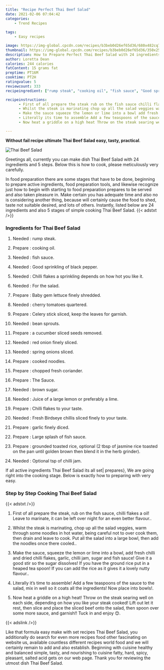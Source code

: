 ```yaml
---
title: "Recipe Perfect Thai Beef Salad"
date: 2021-02-06 07:04:42
categories:
    - Trend Recipes
    
tags:
    - Easy recipes

image: https://img-global.cpcdn.com/recipes/b3beb0d26ef65d36/680x482cq70/thai-beef-salad-recipe-main-photo.jpg
thumbnail: https://img-global.cpcdn.com/recipes/b3beb0d26ef65d36/350x250cq70/thai-beef-salad-recipe-main-photo.jpg
description: How to Prepare Perfect Thai Beef Salad with 24 ingredients and 5 stages of easy cooking.
author: Loretta Dean
calories: 244 calories
fatContent: 15 grams fat
preptime: PT16M
cooktime: PT2H
ratingvalue: 5
reviewcount: 333
recipeingredient: ["rump steak", "cooking oil", "fish sauce", "Good sprinkling of black pepper", "Chilli flakes a sprinkling depends on how hot you like it", "For the salad", "Baby gem lettuce finely shredded", "cherry tomatoes quartered", "Celery stick sliced keep the leaves for garnish", "bean sprouts", "a cucumber sliced seeds removed", "red onion finely sliced", "spring onions sliced", "cooked noodles", "chopped fresh coriander", "The Sauce", "brown sugar", "Juice of a large lemon or preferably a lime", "Chilli flakes to your taste", "Fresh Birdseye chillis sliced finely to your taste", "garlic finely diced", "Large splash of fish sauce", "grounded toasted rice optional 2 tbsp of jasmine rice toasted on the pan until golden brown then blend it in the herb grinder", "Optional tsp of chilli jam"]

recipeinstructions: 
      - First of all prepare the steak rub on the fish sauce chilli flakes a oil Leave to marinate it can be left over night for an even better flavour 
      - Whilst the steak is marinating chop up all the salad veggies warm through some noodles in hot water being careful not to over cook them then drain and leave to cook Put all the salad into a large bowl then add the noodles once there cooled 
      - Make the sauce squeeze the lemon or lime into a bowl add fresh chilli and dried chilli flakes garlic chilli jam sugar and fish sauce Give it a good stir so the sugar dissolves If you have the ground rice put in a heaped tea spoon If you can add the rice as it gives it a lovely nutty flavour 
      - Literally its time to assemble Add a few teaspoons of the sauce to the salad mix in well so it coats all the ingredients Now place into bowls 
      - Now heat a griddle on a high heat Throw on the steak searing well on each side depending on how you like your steak cooked Lift out let it rest then slice and place the sliced beef onto the salad then spoon over some more sauce and garnish Tuck in and enjoy 

---
```




**Without fail recipe ultimate Thai Beef Salad easy, tasty, practical**. 


![Thai Beef Salad](https://img-global.cpcdn.com/recipes/b3beb0d26ef65d36/680x482cq70/thai-beef-salad-recipe-main-photo.jpg "Thai Beef Salad")




Greetings all, currently you can make dish Thai Beef Salad with 24 ingredients and 5 steps. Below this is how to cook, please meticulously very carefully.

In food preparation there are some stages that have to be done, beginning to prepare active ingredients, food preparation tools, and likewise recognize just how to begin with starting to food preparation prepares to be served and also taken pleasure in. Make certain you has adequate time and also no is considering another thing, because will certainly cause the food to shed, taste not suitable desired, and lots of others. Instantly, listed below are 24 ingredients and also 5 stages of simple cooking Thai Beef Salad.
{{< adstxt />}}

### Ingredients for Thai Beef Salad


1. Needed  : rump steak.

1. Prepare  : cooking oil.

1. Needed  : fish sauce.

1. Needed  : Good sprinkling of black pepper.

1. Needed  : Chilli flakes a sprinkling depends on how hot you like it.

1. Needed  : For the salad.

1. Prepare  : Baby gem lettuce finely shredded.

1. Needed  : cherry tomatoes quartered.

1. Prepare  : Celery stick sliced, keep the leaves for garnish.

1. Needed  : bean sprouts.

1. Prepare  : a cucumber sliced seeds removed.

1. Needed  : red onion finely sliced.

1. Needed  : spring onions sliced.

1. Prepare  : cooked noodles.

1. Prepare  : chopped fresh coriander.

1. Prepare  : The Sauce.

1. Needed  : brown sugar.

1. Needed  : Juice of a large lemon or preferably a lime.

1. Prepare  : Chilli flakes to your taste.

1. Needed  : Fresh Birdseye chillis sliced finely to your taste.

1. Prepare  : garlic finely diced.

1. Prepare  : Large splash of fish sauce.

1. Prepare  : grounded toasted rice, optional (2 tbsp of jasmine rice toasted on the pan until golden brown then blend it in the herb grinder).

1. Needed  : Optional tsp of chilli jam.



If all active ingredients Thai Beef Salad its all set| prepares}, We are going right into the cooking stage. Below is exactly how to preparing with very easy.

### Step by Step Cooking Thai Beef Salad

{{< adstxt />}}


1. First of all prepare the steak, rub on the fish sauce, chilli flakes a oil! Leave to marinate, it can be left over night for an even better flavour..



1. Whilst the steak is marinating, chop up all the salad veggies, warm through some noodles in hot water, being careful not to over cook them, then drain and leave to cook. Put all the salad into a large bowl, then add the noodles once there cooled..



1. Make the sauce, squeeze the lemon or lime into a bowl, add fresh chilli and dried chilli flakes, garlic, chilli jam, sugar and fish sauce! Give it a good stir so the sugar dissolves! If you have the ground rice put in a heaped tea spoon! If you can add the rice as it gives it a lovely nutty flavour..



1. Literally it’s time to assemble! Add a few teaspoons of the sauce to the salad, mix in well so it coats all the ingredients! Now place into bowls!.



1. Now heat a griddle on a high heat! Throw on the steak searing well on each side, depending on how you like your steak cooked! Lift out let it rest, then slice and place the sliced beef onto the salad, then spoon over some more sauce, and garnish!! Tuck in and enjoy 😊.





{{< adslink />}}

Like that formula easy make with set recipes Thai Beef Salad, you additionally do search for even more recipes food other fascinating on website us, available countless different recipes world food and we will certainly remain to add and also establish. Beginning with cuisine healthy and balanced simple, tasty, and nourishing to cuisine fatty, hard, spicy, pleasant, salted acid gets on our web page. Thank you for reviewing the utmost dish Thai Beef Salad.

